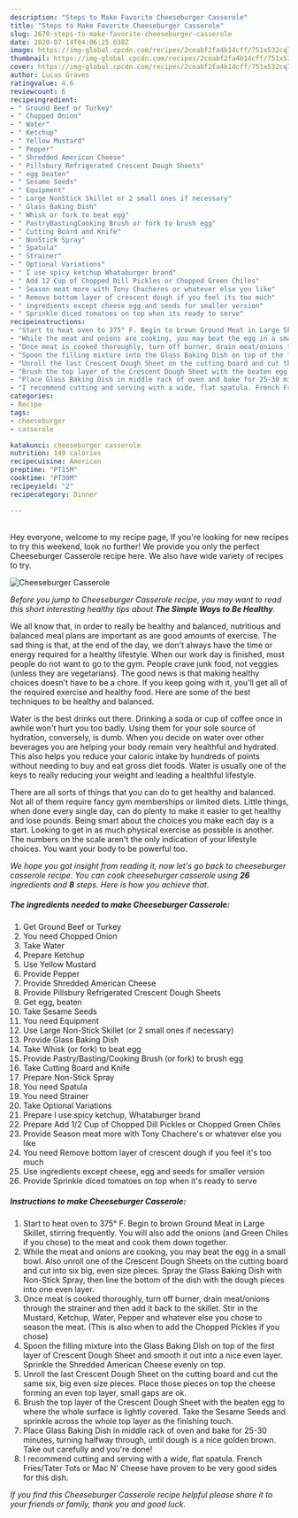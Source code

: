 ```yaml
---
description: "Steps to Make Favorite Cheeseburger Casserole"
title: "Steps to Make Favorite Cheeseburger Casserole"
slug: 2670-steps-to-make-favorite-cheeseburger-casserole
date: 2020-07-14T04:06:25.038Z
image: https://img-global.cpcdn.com/recipes/2ceabf2fa4b14cff/751x532cq70/cheeseburger-casserole-recipe-main-photo.jpg
thumbnail: https://img-global.cpcdn.com/recipes/2ceabf2fa4b14cff/751x532cq70/cheeseburger-casserole-recipe-main-photo.jpg
cover: https://img-global.cpcdn.com/recipes/2ceabf2fa4b14cff/751x532cq70/cheeseburger-casserole-recipe-main-photo.jpg
author: Lucas Graves
ratingvalue: 4.6
reviewcount: 6
recipeingredient:
- " Ground Beef or Turkey"
- " Chopped Onion"
- " Water"
- " Ketchup"
- " Yellow Mustard"
- " Pepper"
- " Shredded American Cheese"
- " Pillsbury Refrigerated Crescent Dough Sheets"
- " egg beaten"
- " Sesame Seeds"
- " Equipment"
- " Large NonStick Skillet or 2 small ones if necessary"
- " Glass Baking Dish"
- " Whisk or fork to beat egg"
- " PastryBastingCooking Brush or fork to brush egg"
- " Cutting Board and Knife"
- " NonStick Spray"
- " Spatula"
- " Strainer"
- " Optional Variations"
- " I use spicy ketchup Whataburger brand"
- " Add 12 Cup of Chopped Dill Pickles or Chopped Green Chiles"
- " Season meat more with Tony Chacheres or whatever else you like"
- " Remove bottom layer of crescent dough if you feel its too much"
- " ingredients except cheese egg and seeds for smaller version"
- " Sprinkle diced tomatoes on top when its ready to serve"
recipeinstructions:
- "Start to heat oven to 375° F. Begin to brown Ground Meat in Large Skillet, stirring frequently. You will also add the onions (and Green Chiles if you chose) to the meat and cook them down together."
- "While the meat and onions are cooking, you may beat the egg in a small bowl. Also unroll one of the Crescent Dough Sheets on the cutting board and cut into six big, even size pieces. Spray the Glass Baking Dish with Non-Stick Spray, then line the bottom of the dish with the dough pieces into one even layer."
- "Once meat is cooked thoroughly, turn off burner, drain meat/onions through the strainer and then add it back to the skillet. Stir in the Mustard, Ketchup, Water, Pepper and whatever else you chose to season the meat. (This is also when to add the Chopped Pickles if you chose)"
- "Spoon the filling mixture into the Glass Baking Dish on top of the first layer of Crescent Dough Sheet and smooth it out into a nice even layer. Sprinkle the Shredded American Cheese evenly on top."
- "Unroll the last Crescent Dough Sheet on the cutting board and cut the same six, big even size pieces. Place those pieces on top the cheese forming an even top layer, small gaps are ok."
- "Brush the top layer of the Crescent Dough Sheet with the beaten egg to where the whole surface is lightly covered. Take the Sesame Seeds and sprinkle across the whole top layer as the finishing touch."
- "Place Glass Baking Dish in middle rack of oven and bake for 25-30 minutes, turning halfway through, until dough is a nice golden brown. Take out carefully and you&#39;re done!"
- "I recommend cutting and serving with a wide, flat spatula. French Fries/Tater Tots or Mac N&#39; Cheese have proven to be very good sides for this dish."
categories:
- Recipe
tags:
- cheeseburger
- casserole

katakunci: cheeseburger casserole 
nutrition: 149 calories
recipecuisine: American
preptime: "PT15M"
cooktime: "PT30M"
recipeyield: "2"
recipecategory: Dinner

---
```

<br>
Hey everyone, welcome to my recipe page, If you're looking for new recipes to try this weekend, look no further! We provide you only the perfect Cheeseburger Casserole recipe here. We also have wide variety of recipes to try.
<br>


![Cheeseburger Casserole](https://img-global.cpcdn.com/recipes/2ceabf2fa4b14cff/751x532cq70/cheeseburger-casserole-recipe-main-photo.jpg)

<i>Before you jump to Cheeseburger Casserole recipe, you may want to read this short interesting healthy tips about <strong>The Simple Ways to Be Healthy</strong>.</i>

We all know that, in order to really be healthy and balanced, nutritious and balanced meal plans are important as are good amounts of exercise. The sad thing is that, at the end of the day, we don't always have the time or energy required for a healthy lifestyle. When our work day is finished, most people do not want to go to the gym. People crave junk food, not veggies (unless they are vegetarians). The good news is that making healthy choices doesn’t have to be a chore. If you keep going with it, you'll get all of the required exercise and healthy food. Here are some of the best techniques to be healthy and balanced.

Water is the best drinks out there. Drinking a soda or cup of coffee once in awhile won't hurt you too badly. Using them for your sole source of hydration, conversely, is dumb. When you decide on water over other beverages you are helping your body remain very healthful and hydrated. This also helps you reduce your caloric intake by hundreds of points without needing to buy and eat gross diet foods. Water is usually one of the keys to really reducing your weight and leading a healthful lifestyle.

There are all sorts of things that you can do to get healthy and balanced. Not all of them require fancy gym memberships or limited diets. Little things, when done every single day, can do plenty to make it easier to get healthy and lose pounds. Being smart about the choices you make each day is a start. Looking to get in as much physical exercise as possible is another. The numbers on the scale aren't the only indication of your lifestyle choices. You want your body to be powerful too. 


<i>We hope you got insight from reading it, now let's go back to cheeseburger casserole recipe. You can cook cheeseburger casserole using <strong>26</strong> ingredients and <strong>8</strong> steps. Here is how you achieve that.
</i>

##### The ingredients needed to make Cheeseburger Casserole:

1. Get  Ground Beef or Turkey
1. You need  Chopped Onion
1. Take  Water
1. Prepare  Ketchup
1. Use  Yellow Mustard
1. Provide  Pepper
1. Provide  Shredded American Cheese
1. Provide  Pillsbury Refrigerated Crescent Dough Sheets
1. Get  egg, beaten
1. Take  Sesame Seeds
1. You need  Equipment
1. Use  Large Non-Stick Skillet (or 2 small ones if necessary)
1. Provide  Glass Baking Dish
1. Take  Whisk (or fork) to beat egg
1. Provide  Pastry/Basting/Cooking Brush (or fork) to brush egg
1. Take  Cutting Board and Knife
1. Prepare  Non-Stick Spray
1. You need  Spatula
1. You need  Strainer
1. Take  Optional Variations
1. Prepare  I use spicy ketchup, Whataburger brand
1. Prepare  Add 1/2 Cup of Chopped Dill Pickles or Chopped Green Chiles
1. Provide  Season meat more with Tony Chachere&#39;s or whatever else you like
1. You need  Remove bottom layer of crescent dough if you feel it&#39;s too much
1. Use  ingredients except cheese, egg and seeds for smaller version
1. Provide  Sprinkle diced tomatoes on top when it&#39;s ready to serve


##### Instructions to make Cheeseburger Casserole:

1. Start to heat oven to 375° F. Begin to brown Ground Meat in Large Skillet, stirring frequently. You will also add the onions (and Green Chiles if you chose) to the meat and cook them down together.
1. While the meat and onions are cooking, you may beat the egg in a small bowl. Also unroll one of the Crescent Dough Sheets on the cutting board and cut into six big, even size pieces. Spray the Glass Baking Dish with Non-Stick Spray, then line the bottom of the dish with the dough pieces into one even layer.
1. Once meat is cooked thoroughly, turn off burner, drain meat/onions through the strainer and then add it back to the skillet. Stir in the Mustard, Ketchup, Water, Pepper and whatever else you chose to season the meat. (This is also when to add the Chopped Pickles if you chose)
1. Spoon the filling mixture into the Glass Baking Dish on top of the first layer of Crescent Dough Sheet and smooth it out into a nice even layer. Sprinkle the Shredded American Cheese evenly on top.
1. Unroll the last Crescent Dough Sheet on the cutting board and cut the same six, big even size pieces. Place those pieces on top the cheese forming an even top layer, small gaps are ok.
1. Brush the top layer of the Crescent Dough Sheet with the beaten egg to where the whole surface is lightly covered. Take the Sesame Seeds and sprinkle across the whole top layer as the finishing touch.
1. Place Glass Baking Dish in middle rack of oven and bake for 25-30 minutes, turning halfway through, until dough is a nice golden brown. Take out carefully and you&#39;re done!
1. I recommend cutting and serving with a wide, flat spatula. French Fries/Tater Tots or Mac N&#39; Cheese have proven to be very good sides for this dish.


<i>If you find this Cheeseburger Casserole recipe helpful please share it to your friends or family, thank you and good luck.</i>
